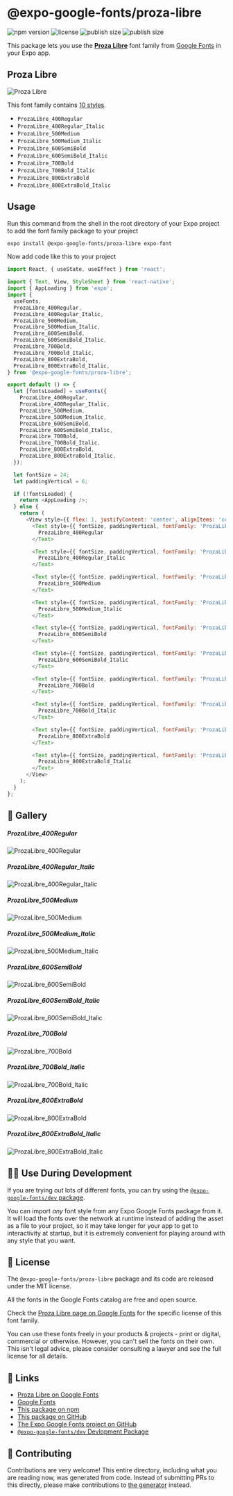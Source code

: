 # @expo-google-fonts/proza-libre

![npm version](https://flat.badgen.net/npm/v/@expo-google-fonts/proza-libre)
![license](https://flat.badgen.net/github/license/expo/google-fonts)
![publish size](https://flat.badgen.net/packagephobia/install/@expo-google-fonts/proza-libre)
![publish size](https://flat.badgen.net/packagephobia/publish/@expo-google-fonts/proza-libre)

This package lets you use the [**Proza Libre**](https://fonts.google.com/specimen/Proza+Libre) font family from [Google Fonts](https://fonts.google.com/) in your Expo app.

## Proza Libre

![Proza Libre](./font-family.png)

This font family contains [10 styles](#-gallery).

- `ProzaLibre_400Regular`
- `ProzaLibre_400Regular_Italic`
- `ProzaLibre_500Medium`
- `ProzaLibre_500Medium_Italic`
- `ProzaLibre_600SemiBold`
- `ProzaLibre_600SemiBold_Italic`
- `ProzaLibre_700Bold`
- `ProzaLibre_700Bold_Italic`
- `ProzaLibre_800ExtraBold`
- `ProzaLibre_800ExtraBold_Italic`

## Usage

Run this command from the shell in the root directory of your Expo project to add the font family package to your project
```sh
expo install @expo-google-fonts/proza-libre expo-font
```

Now add code like this to your project
```js
import React, { useState, useEffect } from 'react';

import { Text, View, StyleSheet } from 'react-native';
import { AppLoading } from 'expo';
import {
  useFonts,
  ProzaLibre_400Regular,
  ProzaLibre_400Regular_Italic,
  ProzaLibre_500Medium,
  ProzaLibre_500Medium_Italic,
  ProzaLibre_600SemiBold,
  ProzaLibre_600SemiBold_Italic,
  ProzaLibre_700Bold,
  ProzaLibre_700Bold_Italic,
  ProzaLibre_800ExtraBold,
  ProzaLibre_800ExtraBold_Italic,
} from '@expo-google-fonts/proza-libre';

export default () => {
  let [fontsLoaded] = useFonts({
    ProzaLibre_400Regular,
    ProzaLibre_400Regular_Italic,
    ProzaLibre_500Medium,
    ProzaLibre_500Medium_Italic,
    ProzaLibre_600SemiBold,
    ProzaLibre_600SemiBold_Italic,
    ProzaLibre_700Bold,
    ProzaLibre_700Bold_Italic,
    ProzaLibre_800ExtraBold,
    ProzaLibre_800ExtraBold_Italic,
  });

  let fontSize = 24;
  let paddingVertical = 6;

  if (!fontsLoaded) {
    return <AppLoading />;
  } else {
    return (
      <View style={{ flex: 1, justifyContent: 'center', alignItems: 'center' }}>
        <Text style={{ fontSize, paddingVertical, fontFamily: 'ProzaLibre_400Regular' }}>
          ProzaLibre_400Regular
        </Text>

        <Text style={{ fontSize, paddingVertical, fontFamily: 'ProzaLibre_400Regular_Italic' }}>
          ProzaLibre_400Regular_Italic
        </Text>

        <Text style={{ fontSize, paddingVertical, fontFamily: 'ProzaLibre_500Medium' }}>
          ProzaLibre_500Medium
        </Text>

        <Text style={{ fontSize, paddingVertical, fontFamily: 'ProzaLibre_500Medium_Italic' }}>
          ProzaLibre_500Medium_Italic
        </Text>

        <Text style={{ fontSize, paddingVertical, fontFamily: 'ProzaLibre_600SemiBold' }}>
          ProzaLibre_600SemiBold
        </Text>

        <Text style={{ fontSize, paddingVertical, fontFamily: 'ProzaLibre_600SemiBold_Italic' }}>
          ProzaLibre_600SemiBold_Italic
        </Text>

        <Text style={{ fontSize, paddingVertical, fontFamily: 'ProzaLibre_700Bold' }}>
          ProzaLibre_700Bold
        </Text>

        <Text style={{ fontSize, paddingVertical, fontFamily: 'ProzaLibre_700Bold_Italic' }}>
          ProzaLibre_700Bold_Italic
        </Text>

        <Text style={{ fontSize, paddingVertical, fontFamily: 'ProzaLibre_800ExtraBold' }}>
          ProzaLibre_800ExtraBold
        </Text>

        <Text style={{ fontSize, paddingVertical, fontFamily: 'ProzaLibre_800ExtraBold_Italic' }}>
          ProzaLibre_800ExtraBold_Italic
        </Text>
      </View>
    );
  }
};

```

## 🔡 Gallery

##### ProzaLibre_400Regular
![ProzaLibre_400Regular](./ProzaLibre_400Regular.ttf.png)

##### ProzaLibre_400Regular_Italic
![ProzaLibre_400Regular_Italic](./ProzaLibre_400Regular_Italic.ttf.png)

##### ProzaLibre_500Medium
![ProzaLibre_500Medium](./ProzaLibre_500Medium.ttf.png)

##### ProzaLibre_500Medium_Italic
![ProzaLibre_500Medium_Italic](./ProzaLibre_500Medium_Italic.ttf.png)

##### ProzaLibre_600SemiBold
![ProzaLibre_600SemiBold](./ProzaLibre_600SemiBold.ttf.png)

##### ProzaLibre_600SemiBold_Italic
![ProzaLibre_600SemiBold_Italic](./ProzaLibre_600SemiBold_Italic.ttf.png)

##### ProzaLibre_700Bold
![ProzaLibre_700Bold](./ProzaLibre_700Bold.ttf.png)

##### ProzaLibre_700Bold_Italic
![ProzaLibre_700Bold_Italic](./ProzaLibre_700Bold_Italic.ttf.png)

##### ProzaLibre_800ExtraBold
![ProzaLibre_800ExtraBold](./ProzaLibre_800ExtraBold.ttf.png)

##### ProzaLibre_800ExtraBold_Italic
![ProzaLibre_800ExtraBold_Italic](./ProzaLibre_800ExtraBold_Italic.ttf.png)


## 👩‍💻 Use During Development

If you are trying out lots of different fonts, you can try using the [`@expo-google-fonts/dev` package](https://github.com/expo/google-fonts/tree/master/font-packages/dev#readme).

You can import *any* font style from any Expo Google Fonts package from it. It will load the fonts
over the network at runtime instead of adding the asset as a file to your project, so it may take longer
for your app to get to interactivity at startup, but it is extremely convenient
for playing around with any style that you want.

## 📖 License

The `@expo-google-fonts/proza-libre` package and its code are released under the MIT license.

All the fonts in the Google Fonts catalog are free and open source.

Check the [Proza Libre page on Google Fonts](https://fonts.google.com/specimen/Proza+Libre) for the specific license of this font family.

You can use these fonts freely in your products & projects - print or digital, commercial or otherwise. However, you can't sell the fonts on their own. This isn't legal advice, please consider consulting a lawyer and see the full license for all details.

## 🔗 Links

- [Proza Libre on Google Fonts](https://fonts.google.com/specimen/Proza+Libre)
- [Google Fonts](https://fonts.google.com/)
- [This package on npm](https://www.npmjs.com/package/@expo-google-fonts/proza-libre)
- [This package on GitHub](https://github.com/expo/google-fonts/tree/master/font-packages/proza-libre)
- [The Expo Google Fonts project on GitHub](https://github.com/expo/google-fonts)
- [`@expo-google-fonts/dev` Devlopment Package](https://github.com/expo/google-fonts/tree/master/font-packages/dev)

## 🤝 Contributing

Contributions are very welcome! This entire directory, including what you are reading now, was generated from code. Instead of submitting PRs to this directly, please make contributions to [the generator](https://github.com/expo/google-fonts/tree/master/packages/generator) instead.
